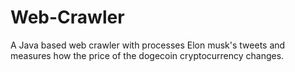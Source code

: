 # Web-Crawler
A Java based web crawler with processes Elon musk's tweets and measures how the price of the dogecoin cryptocurrency changes.
